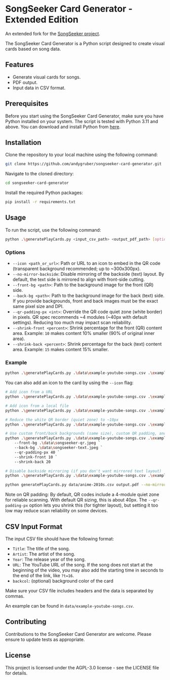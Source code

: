 # SongSeeker Card Generator - Extended Edition

An extended fork for the [SongSeeker project](https://github.com/andygruber/songseeker).

The SongSeeker Card Generator is a Python script designed to create visual cards based on song data. 

## Features
- Generate visual cards for songs.
- PDF output.
- Input data in CSV format.

## Prerequisites
Before you start using the SongSeeker Card Generator, make sure you have Python installed on your system. The script is tested with Python 3.11 and above. You can download and install Python from [here](https://www.python.org/downloads/).

## Installation
Clone the repository to your local machine using the following command:
```bash
git clone https://github.com/andygruber/songseeker-card-generator.git
```
Navigate to the cloned directory:
```bash
cd songseeker-card-generator
```
Install the required Python packages:
```bash
pip install -r requirements.txt
```

## Usage

To run the script, use the following command:

```bash
python .\generatePlayCards.py <input_csv_path> <output_pdf_path> [options]
```

### Options

- `--icon <path_or_url>`: Path or URL to an icon to embed in the QR code (transparent background recommended; up to ~300x300px).
- `--no-mirror-backside`: Disable mirroring of the backside (text) layout. By default, the text side is mirrored to align with front-side cutting.
- `--front-bg <path>`: Path to the background image for the front (QR) side.
- `--back-bg <path>`: Path to the background image for the back (text) side. If you provide backgrounds, front and back images must be the exact same pixel size and DPI.
- `--qr-padding-px <int>`: Override the QR code quiet zone (white border) in pixels. QR spec recommends ~4 modules (~40px with default settings). Reducing too much may impact scan reliability.
- `--shrink-front <percent>`: Shrink percentage for the front (QR) content area. Example: `10` makes content 10% smaller (90% of original inner area).
- `--shrink-back <percent>`: Shrink percentage for the back (text) content area. Example: `15` makes content 15% smaller.

### Example

```bash
python .\generatePlayCards.py .\data\example-youtube-songs.csv .\example.pdf
```

You can also add an icon to the card by using the `--icon` flag:

```bash
# Add icon from a URL
python .\generatePlayCards.py .\data\example-youtube-songs.csv .\example.pdf --icon https://github.com/andygruber/songseeker/blob/main/icons/icon-96x96.png?raw=true

# Add icon from a local file
python .\generatePlayCards.py .\data\example-youtube-songs.csv .\example.pdf --icon ..\songseeker\icons\icon-96x96.png

# Reduce the white QR border (quiet zone) to ~10px
python .\generatePlayCards.py .\data\example-youtube-songs.csv .\example.pdf --qr-padding-px 10

# Use custom front/back backgrounds (same size), custom QR padding, and shrink content areas
python .\generatePlayCards.py .\data\example-youtube-songs.csv .\example.pdf `
	--front-bg .\data\songseeker-qr.jpeg `
	--back-bg .\data\songseeker-text.jpeg `
	--qr-padding-px 40 `
	--shrink-front 10 `
	--shrink-back 20

# Disable backside mirroring (if you don't want mirrored text layout)
python .\generatePlayCards.py .\data\example-youtube-songs.csv .\example.pdf --no-mirror-backside
```

```bash
python generatePlayCards.py data/anime-2010s.csv output.pdf --no-mirror-backside --front-bg ./data/songseeker-frame-tall.jpeg --back-bg ./data/songseeker-frame-tall.jpeg --qr-padding-px 10 --shrink-front 20 --shrink-back 20
```

Note on QR padding: By default, QR codes include a 4-module quiet zone for reliable scanning. With default QR sizing, this is about 40px. The `--qr-padding-px` option lets you shrink this (for tighter layout), but setting it too low may reduce scan reliability on some devices.

## CSV Input Format

The input CSV file should have the following format:

*   `Title`: The title of the song.
*   `Artist`: The artist of the song.
*   `Year`: The release year of the song.
*   `URL`: The YouTube URL of the song. If the song does not start at the beginning of the video, you may also add the starting time in seconds to the end of the link, like `?t=16`.
*   `backcol`: (optional) background color of the card

Make sure your CSV file includes headers and the data is separated by commas.

An example can be found in `data/example-youtube-songs.csv`.

## Contributing

Contributions to the SongSeeker Card Generator are welcome. Please ensure to update tests as appropriate.

## License

This project is licensed under the AGPL-3.0 license - see the LICENSE file for details.